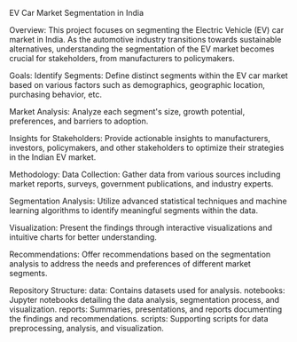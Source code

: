 EV Car Market Segmentation in India


Overview:
This project focuses on segmenting the Electric Vehicle (EV) car market in India. As the automotive industry transitions towards sustainable alternatives, understanding the segmentation of the EV market becomes crucial 
for stakeholders, from manufacturers to policymakers.


Goals:
Identify Segments: Define distinct segments within the EV car market based on various factors such as demographics, geographic location, purchasing behavior, etc.


Market Analysis: Analyze each segment's size, growth potential, preferences, and barriers to adoption.


Insights for Stakeholders: Provide actionable insights to manufacturers, investors, policymakers, and other stakeholders to optimize their strategies in the Indian EV market.



Methodology:
Data Collection: Gather data from various sources including market reports, surveys, government publications, and industry experts.

Segmentation Analysis: Utilize advanced statistical techniques and machine learning algorithms to identify meaningful segments within the data.

Visualization: Present the findings through interactive visualizations and intuitive charts for better understanding.

Recommendations: Offer recommendations based on the segmentation analysis to address the needs and preferences of different market segments.



Repository Structure:
data: Contains datasets used for analysis.
notebooks: Jupyter notebooks detailing the data analysis, segmentation process, and visualization.
reports: Summaries, presentations, and reports documenting the findings and recommendations.
scripts: Supporting scripts for data preprocessing, analysis, and visualization.



